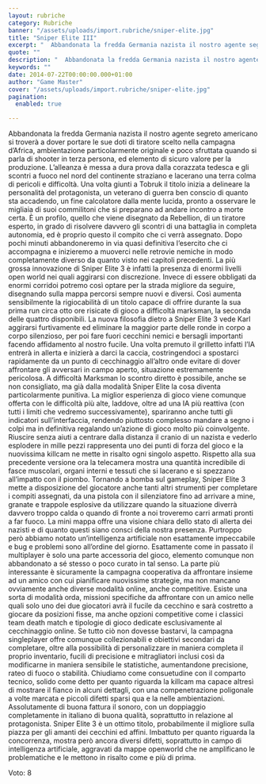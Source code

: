 ```yaml
---
layout: rubriche
category: Rubriche
banner: "/assets/uploads/import.rubriche/sniper-elite.jpg"
title: "Sniper Elite III"
excerpt: "  Abbandonata la fredda Germania nazista il nostro agente segreto americano si troverà a dover portare le sue doti di tiratore scelto nella campagna d’Africa, ambientazione particolarmente originale e poco sfruttata quando si parla di shooter in terza persona, ed elemento di sicuro valore per la produzione. L’alleanza è messa a dura prova dalla corazzata [&hellip"
quote: ""
description: "  Abbandonata la fredda Germania nazista il nostro agente segreto americano si troverà a dover portare le sue doti di tiratore scelto nella campagna d’Africa, ambientazione particolarmente originale e poco sfruttata quando si parla di shooter in terza persona, ed elemento di sicuro valore per la produzione. L’alleanza è messa a dura prova dalla corazzata [&hellip"
keywords: ""
date: 2014-07-22T00:00:00.000+01:00
author: "Game Master"
cover: "/assets/uploads/import.rubriche/sniper-elite.jpg"
pagination:
  enabled: true

---
```


[](https://hotmc.com/wp-content/uploads/2014/07/sniper-elite.jpg)

Abbandonata la fredda Germania nazista il nostro agente segreto americano si troverà a dover portare le sue doti di tiratore scelto nella campagna d’Africa, ambientazione particolarmente originale e poco sfruttata quando si parla di shooter in terza persona, ed elemento di sicuro valore per la produzione. L’alleanza è messa a dura prova dalla corazzata tedesca e gli scontri a fuoco nel nord del continente straziano e lacerano una terra colma di pericoli e difficoltà. Una volta giunti a Tobruk il titolo inizia a delineare la personalità del protagonista, un veterano di guerra ben conscio di quanto sta accadendo, un fine calcolatore dalla mente lucida, pronto a osservare le migliaia di suoi commilitoni che si preparano ad andare incontro a morte certa. È un profilo, quello che viene disegnato da Rebellion, di un tiratore esperto, in grado di risolvere davvero gli scontri di una battaglia in completa autonomia, ed è proprio questo il compito che ci verrà assegnato. Dopo pochi minuti abbandoneremo in via quasi definitiva l’esercito che ci accompagna e inizieremo a muoverci nelle retrovie nemiche in modo completamente diverso da quanto visto nei capitoli precedenti. La più grossa innovazione di Sniper Elite 3 è infatti la presenza di enormi livelli open world nei quali aggirarsi con discrezione. Invece di essere obbligati da enormi corridoi potremo così optare per la strada migliore da seguire, disegnando sulla mappa percorsi sempre nuovi e diversi. Così aumenta sensibilmente la rigiocabilità di un titolo capace di offrire durante la sua prima run circa otto ore risicate di gioco a difficoltà marksman, la seconda delle quattro disponibili. La nuova filosofia dietro a Sniper Elite 3 vede Karl aggirarsi furtivamente ed eliminare la maggior parte delle ronde in corpo a corpo silenzioso, per poi fare fuori cecchini nemici e bersagli importanti facendo affidamento al nostro fucile. Una volta premuto il grilletto infatti l’IA entrerà in allerta e inizierà a darci la caccia, costringendoci a spostarci rapidamente da un punto di cecchinaggio all’altro onde evitare di dover affrontare gli avversari in campo aperto, situazione estremamente pericolosa. A difficoltà Marksman lo scontro diretto è possibile, anche se non consigliato, ma già dalla modalità Sniper Elite la cosa diventa particolarmente punitiva. La miglior esperienza di gioco viene comunque offerta con le difficoltà più alte, laddove, oltre ad una IA più reattiva (con tutti i limiti che vedremo successivamente), spariranno anche tutti gli indicatori sull’interfaccia, rendendo piuttosto complesso mandare a segno i colpi ma in definitiva regalando un’azione di gioco molto più coinvolgente. Riuscire senza aiuti a centrare dalla distanza il cranio di un nazista e vederlo esplodere in mille pezzi rappresenta uno dei punti di forza del gioco e la nuovissima killcam ne mette in risalto ogni singolo aspetto. Rispetto alla sua precedente versione ora la telecamera mostra una quantità incredibile di fasce muscolari, organi interni e tessuti che si lacerano e si spezzano all’impatto con il piombo. Tornando a bomba sul gameplay, Sniper Elite 3 mette a disposizione del giocatore anche tanti altri strumenti per completare i compiti assegnati, da una pistola con il silenziatore fino ad arrivare a mine, granate e trappole esplosive da utilizzare quando la situazione diverrà davvero troppo calda o quando di fronte a noi troveremo carri armati pronti a far fuoco. La mini mappa offre una visione chiara dello stato di allerta dei nazisti e di quanto questi siano consci della nostra presenza. Purtroppo però abbiamo notato un’intelligenza artificiale non esattamente impeccabile e bug e problemi sono all’ordine del giorno. Esattamente come in passato il multiplayer è solo una parte accessoria del gioco, elemento comunque non abbandonato a sé stesso o poco curato in tal senso. La parte più interessante è sicuramente la campagna cooperativa da affrontare insieme ad un amico con cui pianificare nuovissime strategie, ma non mancano ovviamente anche diverse modalità online, anche competitive. Esiste una sorta di modalità orda, missioni specifiche da affrontare con un amico nelle quali solo uno dei due giocatori avrà il fucile da cecchino e sarà costretto a giocare da posizioni fisse, ma anche opzioni competitive come i classici team death match e tipologie di gioco dedicate esclusivamente al cecchinaggio online. Se tutto ciò non dovesse bastarvi, la campagna singleplayer offre comunque collezionabili e obiettivi secondari da completare, oltre alla possibilità di personalizzare in maniera completa il proprio inventario, fucili di precisione e mitragliatori inclusi così da modificarne in maniera sensibile le statistiche, aumentandone precisione, rateo di fuoco o stabilità. Chiudiamo come consuetudine con il comparto tecnico, solido come detto per quanto riguarda la killcam ma capace altresì di mostrare il fianco in alcuni dettagli, con una compenetrazione poligonale a volte marcata e piccoli difetti sparsi qua e la nelle ambientazioni. Assolutamente di buona fattura il sonoro, con un doppiaggio completamente in italiano di buona qualità, soprattutto in relazione al protagonista. Sniper Elite 3 è un ottimo titolo, probabilmente il migliore sulla piazza per gli amanti dei cecchini ed affini. Imbattuto per quanto riguarda la concorrenza, mostra però ancora diversi difetti, soprattutto in campo di intelligenza artificiale, aggravati da mappe openworld che ne amplificano le problematiche e le mettono in risalto come e più di prima.

Voto: 8